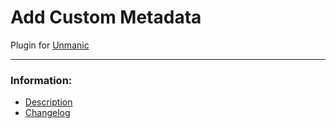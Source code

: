 # Add Custom Metadata
Plugin for [Unmanic](https://github.com/Unmanic)

---

### Information:

- [Description](description.md)
- [Changelog](changelog.md)
